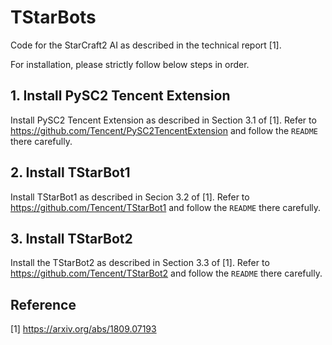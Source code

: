 # TStarBots
Code for the StarCraft2 AI as described in the technical report [1].

For installation, please strictly follow below steps in order.

## 1. Install PySC2 Tencent Extension
Install PySC2 Tencent Extension as described in Section 3.1 of [1].
Refer to https://github.com/Tencent/PySC2TencentExtension and follow the `README` there carefully.

## 2. Install TStarBot1
Install TStarBot1 as described in Secion 3.2 of [1].
Refer to https://github.com/Tencent/TStarBot1 and follow the `README` there carefully.

## 3. Install TStarBot2
Install the TStarBot2 as described in Section 3.3 of [1].
Refer to https://github.com/Tencent/TStarBot2 and follow the `README` there carefully.


## Reference
[1] https://arxiv.org/abs/1809.07193
